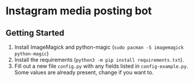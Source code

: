 # Instagram media posting bot

## Getting Started
1. Install ImageMagick and python-magic (`sudo pacman -S imagemagick python-magic`)
2. Install the requirements (`python3 -m pip install requirements.txt`).
3. Fill out a new file `config.py` with any fields listed in `config-example.py`. Some values are already present, change if you want to.
